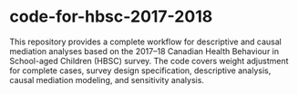 # code-for-hbsc-2017-2018
This repository provides a complete workflow for descriptive and causal mediation analyses based on the 2017–18 Canadian Health Behaviour in School-aged Children (HBSC) survey. The code covers weight adjustment for complete cases, survey design specification, descriptive analysis, causal mediation modeling, and sensitivity analysis.
